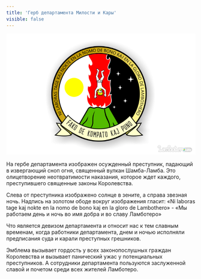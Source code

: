 ```yaml
---
title: 'Герб департамента Милости и Кары'
visible: false
---
```


![](gerb.png)

На гербе департамента изображен осужденный преступник, падающий в извергающий сноп огня, священный вулкан Шамба-Ламба.
Это олицетворение неотвратимости наказания, которое ждет каждого, преступившего священные законы Королевства.

Слева от преступника изображено солнце в зените, а справа звезная ночь.
Надпись на золотом ободе вокруг изображения гласит:
«Ni laboras tage kaj nokte en la nomo de bono kaj en la gloro de Lambothero» - «Мы работаем день и ночь во имя добра и во славу Ламботеро»

Что является девизом департамента и относит нас к тем славным временам, когда работники департамента, днем и ночью исполняли предписания суда и карали преступных грешников.

Эмблема вызывает гордость у всех законопослушных граждан Королевства и вызывает панический ужас у потенциальных преступников. А сотрудники департамента пользуются заслуженной славой и почетом среди всех жителей Ламботеро.
 